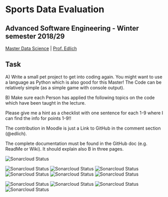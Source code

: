 
# Sports Data Evaluation


## Advanced Software Engineering - Winter semester 2018/29

[Master Data Science](https://studiengang.beuth-hochschule.de/ds-master/)  | [Prof. Edlich](https://github.com/edlich)

##  Task

A) Write a small pet project to get into coding again. You might want to use a language as Python which is also good for this Master! The Code can be relatively simple (as a simple game with console output).

B) Make sure each Person has applied the following topics on the code which have been taught in the lecture.

Please give me a hint as a checklist with one sentence for each 1-9 where I can find the info for points 1-9!!

The contribution in Moodle is just a Link to GitHub in the comment section (@edlich).

The complete documentation must be found in the GitHub doc (e.g. ReadMe or Wiki). It should explain also B in three pages.

![Sonarcloud Status](https://sonarcloud.io/api/project_badges/measure?project=kwbln_ASE&metric=alert_status)

![Sonarcloud Status](https://sonarcloud.io/api/project_badges/measure?project=kwbln_ASE&metric=bugs)
![Sonarcloud Status](https://sonarcloud.io/api/project_badges/measure?project=kwbln_ASE&metric=code_smells)
![Sonarcloud Status](https://sonarcloud.io/api/project_badges/measure?project=kwbln_ASE&metric=coverage)
![Sonarcloud Status](https://sonarcloud.io/api/project_badges/measure?project=kwbln_ASE&metric=duplicated_lines_density)
![Sonarcloud Status](https://sonarcloud.io/api/project_badges/measure?project=kwbln_ASE&metric=ncloc)
![Sonarcloud Status](https://sonarcloud.io/api/project_badges/measure?project=kwbln_ASE&metric=vulnerabilities)

![Sonarcloud Status](https://sonarcloud.io/api/project_badges/measure?project=kwbln_ASE&metric=sqale_rating)
![Sonarcloud Status](https://sonarcloud.io/api/project_badges/measure?project=kwbln_ASE&metric=reliability_rating)
![Sonarcloud Status](https://sonarcloud.io/api/project_badges/measure?project=kwbln_ASE&metric=security_rating)
![Sonarcloud Status](https://sonarcloud.io/api/project_badges/measure?project=kwbln_ASE&metric=sqale_index)
